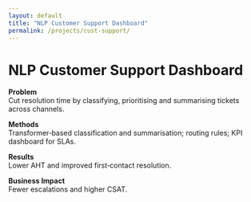 ```yaml
---
layout: default
title: "NLP Customer Support Dashboard"
permalink: /projects/cust-support/
---
```


# NLP Customer Support Dashboard

**Problem**  
Cut resolution time by classifying, prioritising and summarising tickets across channels.

**Methods**  
Transformer‑based classification and summarisation; routing rules; KPI dashboard for SLAs.

**Results**  
Lower AHT and improved first‑contact resolution.

**Business Impact**  
Fewer escalations and higher CSAT.